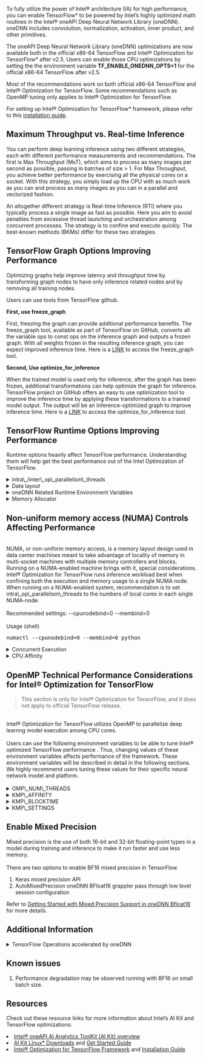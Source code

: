 To fully utilize the power of Intel® architecture (IA) for high performance, you can enable TensorFlow* to be powered by Intel’s highly optimized math routines in the Intel® oneAPI Deep Neural Network Library (oneDNN). oneDNN includes convolution, normalization, activation, inner product, and other primitives.

The oneAPI Deep Neural Network Library (oneDNN) optimizations are now available both in the official x86-64 TensorFlow and  Intel® Optimization for TensorFlow* after v2.5. Users can enable those CPU optimizations by setting the the environment variable **TF\_ENABLE\_ONEDNN\_OPTS=1** for the official x86-64 TensorFlow after v2.5.

Most of the recommendations work on both official x86-64 TensorFlow and  Intel® Optimization for TensorFlow. Some recommendations such as OpenMP tuning only applies to Intel® Optimization for TensorFlow.

For setting up Intel® Optimization for TensorFlow* framework, please refer to this [installation guide](https://www.intel.com/content/www/us/en/developer/articles/guide/optimization-for-tensorflow-installation-guide.html).

## Maximum Throughput vs. Real-time Inference
You can perform deep learning inference using two different strategies, each with different performance measurements and recommendations. The first is Max Throughput (MxT), which aims to process as many images per second as possible, passing in batches of size > 1. For Max Throughput, you achieve better performance by exercising all the physical cores on a socket. With this strategy, you simply load up the CPU with as much work as you can and process as many images as you can in a parallel and vectorized fashion.

An altogether different strategy is Real-time Inference (RTI) where you typically process a single image as fast as possible. Here you aim to avoid penalties from excessive thread launching and orchestration among concurrent processes. The strategy is to confine and execute quickly. The best-known methods (BKMs) differ for these two strategies.

## TensorFlow Graph Options Improving Performance
Optimizing graphs help improve latency and throughput time by transforming graph nodes to have only inference related nodes and by removing all training nodes.

Users can use tools from TensorFlow github.  

**First, use freeze\_graph**

First, freezing the graph can provide additional performance benefits. The freeze\_graph tool, available as part of TensorFlow on GitHub, converts all the variable ops to const ops on the inference graph and outputs a frozen graph. With all weights frozen in the resulting inference graph, you can expect improved inference time. Here is a [LINK](https://github.com/tensorflow/tensorflow/blob/master/tensorflow/python/tools/freeze_graph.py) to access the freeze\_graph tool.

**Second, Use optimize\_for\_inference**

When the trained model is used only for inference, after the graph has been frozen, additional transformations can help optimize the graph for inference. TensorFlow project on GitHub offers an easy to use optimization tool to improve the inference time by applying these transformations to a trained model output. The output will be an inference-optimized graph to improve inference time. Here is a [LINK](https://github.com/tensorflow/tensorflow/blob/master/tensorflow/python/tools/optimize_for_inference.py) to access the optimize\_for\_inference tool.

## TensorFlow Runtime Options Improving Performance
Runtime options heavily affect TensorFlow performance. Understanding them will help get the best performance out of the Intel Optimization of TensorFlow.

<details>
  <summary>intra\_/inter\_op\_parallelism\_threads</summary>
  <br>
  <b>Recommended settings (RTI):intra\_op\_parallelism = number of physical core per socket</b>
  <br><br>
  <b>Recommended settings: inter\_op\_parallelism = number of sockets</b>
  <br><br>
  <b>Users can put below bash commands into a bash script file, and then get the number of physical core per socket and number of sockets on your platform by executing the bash script file.</b>
  <br><br>
  <pre>
    total_cpu_cores=$(nproc)
    number_sockets=$(($(grep "^physical id" /proc/cpuinfo | awk '{print $4}' | sort -un | tail -1)+1))
    number_cpu_cores=$(( (total_cpu_cores/2) / number_sockets))
    <br>
    echo "number of CPU cores per socket: $number_cpu_cores";
    echo "number of socket: $number_sockets";
  </pre>
  <br>
  For example, here is how you can set the inter and intra\_op\_num\_threads by using <a href="https://github.com/tensorflow/benchmarks/tree/master/scripts/tf_cnn_benchmarks">TensorFlow Benchmark</a>.tf\_cnn\_benchmarks usage (shell)
  <br>
  <pre>python tf_cnn_benchmarks.py --num_intra_threads=&lt;number of physical cores per socket&gt; --num_inter_threads=&lt;number of sockets&gt;</pre>
  <b>intra\_op\_parallelism\_threads</b> and <b>inter\_op\_parallelism\_threads</b> are runtime variables defined in TensorFlow.
  <br><br>
  <b>ConfigProto</b>
  <br><br>
  The ConfigProto is used for configuration when creating a session. These two variables control number of cores to use.
  <br><br>
  <li>intra\_op\_parallelism\_threads</li>
  <br>
  This runtime setting controls parallelism inside an operation. For instance, if matrix multiplication or reduction is intended to be executed in several threads, this variable should be set. TensorFlow will schedule tasks in a thread pool that contains intra\_op\_parallelism\_threads threads. As illustrated later in Figure 2, OpenMP* threads are bound to thread context as close as possible on different cores. Setting this environment variable to the number of available physical cores is recommended.
  <br><br>
  <li>inter\_op\_parallelism\_threads</li>
  <br>
  NOTE: This setting is highly dependent on hardware and topologies, so it’s best to empirically confirm the best setting on your workload.
  <br><br>
  This runtime setting controls parallelism among independent operations. Since these operations are not relevant to each other, TensorFlow will try to run them concurrently in the thread pool that contains inter\_op\_parallelism\_threads threads. This variable should be set to the number of parallel paths where you want the code to run. For Intel® Optimization for TensorFlow, we recommend starting with the setting '2’, and adjusting after empirical testing.
</details>

<details>
  <summary>Data layout</summary>
  <br>
  <b>Recommended settings → data\_format = NHWC</b>
  <br>
  tf\_cnn\_benchmarks usage (shell)
  <br>
  <pre>python tf_cnn_benchmarks.py --num_intra_threads=&lt;number of physical cores per socket&gt; --num_inter_threads=&lt;number of sockets&gt; --data_format=NHWC</pre>
  <br>
  Efficiently using cache and memory yields remarkable improvements in overall performance. A good memory access pattern minimizes extra cost for accessing data in memory and improves overall processing. Data layout, how data is stored and accessed, plays an important role in achieving these good memory access patterns. Data layout describes how multidimensional arrays are stored linearly in memory address space.

  In most cases, data layout is represented by four letters for a two-dimensional image:

  - N: Batch size, indicates number of images in a batch.
  - C: Channel, indicates number of channels in an image.
  - W: Width, indicates number of horizontal pixels of an image.
  - H: Height, indicates number of vertical pixels of an image.
  <br>
  The order of these four letters indicates how pixel data are stored in the one-dimensional memory space. For instance, NCHW indicates pixel data are stored as width first, then height, then channel, and finally batch (Illustrated in Figure 2). The data is then accessed from left-to-right with channel-first indexing. NCHW is the recommended data layout for using oneDNN, since this format is an efficient data layout for the CPU. TensorFlow uses NHWC as its default data layout, but it also supports NCHW.

  ![Data Formats for Deep Learning NHWC and NCHW](/content/dam/develop/external/us/en/images/data-layout-nchw-nhwc-804042.png) 

  Figure 1: Data Formats for Deep Learning NHWC and NCHW

  <b>NOTE :</b> Intel Optimized TensorFlow supports both plain data formats like NCHW/NHWC and also oneDNN blocked data format since version 2.4. Using blocked format might help on vectorization but might introduce some data reordering operations in TensorFlow.

  Users could enable/disable usage of oneDNN blocked data format in Tensorflow by TF\_ENABLE\_MKL\_NATIVE\_FORMAT environment variable. By exporting TF\_ENABLE\_MKL\_NATIVE\_FORMAT=0, TensorFlow will use oneDNN blocked data format instead. Please check [oneDNN memory format](https://oneapi-src.github.io/oneDNN/dev_guide_understanding_memory_formats.html) for more information about oneDNN blocked data format.

  We recommend users to enable NATIVE\_FORMAT by below command to achieve good out-of-box performance.
  export TF\_ENABLE\_MKL\_NATIVE\_FORMAT=1 (or 0)
</details>

<details>
  <summary>oneDNN Related Runtime Environment Variables</summary>
  <br>
  There are some runtime arguments related to oneDNN optimizations in TensorFlow.
  <br>
  Users could tune those runtime arguments to achieve better performance.

  | Environment Variables | Default | Purpose |
  | --- | --- | --- |
  | TF\_ENABLE\_ONEDNN\_OPTS | True | Enable/Disable oneDNN optimization |
  | TF\_ONEDNN\_ASSUME\_FROZEN\_WEIGHTS | False | Frozen weights for inference.<br>Better inference performance is achieved with frozen graphs.<br>Related ops: fwd conv, fused matmul |
  | TF\_ONEDNN\_USE\_SYSTEM\_ALLOCATOR | False | Use system allocator or BFC allocator in MklCPUAllocator.<br>Usage:<br><li>Set it to true for better performance if the workload meets one of following conditions:</li><ul><li>small allocation.</li><li>inter\_op\_parallelism\_threads is large.</li><li>has a weight sharing session</li></ul><li>Set it to False to use large-size allocator (BFC).</li>In general, set this flag to True for inference, and set this flag to False for training. |
  | TF\_MKL\_ALLOC\_MAX\_BYTES | 64 | MklCPUAllocator: Set upper bound on memory allocation. Unit:GB|
  | TF\_MKL\_OPTIMIZE\_PRIMITIVE\_MEMUSE | True | Use oneDNN primitive caching or not.<li>Set False to enable primitive caching in TensorFlow.</li><li>Set True to disable primitive caching in TensorFlow and oneDNN might cache those primitives for TensorFlow.</li>Disabling primitive caching will reduce memory usage in TensorFlow but impacts performance.|
  
</details>

<details>
  <summary>Memory Allocator</summary>
  <br>
  For deep learning workloads, TCMalloc can get better performance by reusing memory as much as possible than default malloc funtion. <a href="https://google.github.io/tcmalloc/overview.html">TCMalloc</a> features a couple of optimizations to speed up program executions. TCMalloc is holding memory in caches to speed up access of commonly-used objects. Holding such caches even after deallocation also helps avoid costly system calls if such memory is later re-allocated. Use environment variable LD\_PRELOAD to take advantage of one of them.
  <br>
    <pre>
      $ sudo apt-get install google-perftools
      $ LD\_PRELOAD=/usr/lib/x86\_64-linux-gnu/libtcmalloc.so.4 python script.py ...
  </pre>
</details>

## Non-uniform memory access (NUMA) Controls Affecting Performance
<br>
NUMA, or non-uniform memory access, is a memory layout design used in data center machines meant to take advantage of locality of memory in multi-socket machines with multiple memory controllers and blocks. Running on a NUMA-enabled machine brings with it, special considerations. Intel® Optimization for TensorFlow runs inference workload best when confining both the execution and memory usage to a single NUMA node. When running on a NUMA-enabled system, recommendation is to set intra\_op\_parallelism\_threads to the numbers of local cores in each single NUMA-node.
<br><br>
Recommended settings: --cpunodebind=0 --membind=0
<br><br>
Usage (shell)
<br>
<pre>numactl --cpunodebind=0 --membind=0 python</pre>

<details>
  <summary>Concurrent Execution</summary>
  <br>
  You can optimize performance by breaking up your workload into multiple data shards and then running them concurrently on more than one NUMA node. On each node (N), run the following command:
  <br><br>
  Usage (shell)
  <br>
  <pre>numactl --cpunodebind=N --membind=N python</pre>
  For example, you can use the “&” command to launch simultaneous processes on multiple NUMA nodes:
  <br>
  <pre>numactl --cpunodebind=0 --membind=0 python & numactl --cpunodebind=1 --membind=1 python</pre>
  <br>
</details>

<details>
<summary>CPU Affinity</summary>
  <br>
  Users could bind threads to specific CPUs via "--physcpubind=cpus" or "-C cpus"
  <br><br>
  Setting its value to <b>"0-N"</b> will bind  threads to physical cores 0 to N only.
  <br><br>
  Usage (shell)
  <pre>numactl --cpunodebind=N --membind=N -C 0-N python</pre>
  For example, you can use the “&” command to launch simultaneous processes on multiple NUMA nodes on physical CPU 0 to 3 and 4 to 7:
  <pre>numactl --cpunodebind=0 --membind=0 -C 0-3 python & numactl --cpunodebind=1 --membind=1 -C 4-7 python</pre>
  NOTE : oneDNN will <a href="https://github.com/oneapi-src/oneDNN/blob/e535ef2f8cbfbee4d385153befe508c6b054305e/src/cpu/platform.cpp#LL238">get the CPU affinity mask</a> from users' numactl setting and set the maximum number of working threads in the threadpool accordingly after TensorFlow v2.5.0 RC1.
</details>

## OpenMP Technical Performance Considerations for Intel® Optimization for TensorFlow
<blockquote>This section is only for Intel® Optimization for TensorFlow, and it does not apply to official TensorFlow release.</blockquote>
<br>
Intel® Optimization for TensorFlow utilizes OpenMP to parallelize deep learnng model execution among CPU cores.
<br><br>
Users can use the following environment variables to be able to tune Intel® optimized TensorFlow performance . Thus, changing values of these environment variables affects performance of the framework. These environment variables will be described in detail in the following sections. We highly recommend users tuning these values for their specific neural network model and platform.
<br><br>
<details>
  <summary>OMP\_NUM\_THREADS</summary>
  <br>
  Recommended settings for CNN→ OMP\_NUM\_THREADS = num physical cores
  <br><br>
  Usage (shell)
  <br><br>
  <pre>export OMP_NUM_THREADS=num physical cores</pre>
  This environment variable sets the maximum number of threads to use for OpenMP parallel regions if no other value is specified in the application.
  <br><br>
  With Hyperthreading enabled, there are more than one hardware threads for a physical CPU core, but we recommend to use only one hardware thread for a physical CPU core to avoid cache miss problems. 
  <br><br>
  tf\_cnn\_benchmarks usage (shell)
  <br>
  <pre>OMP_NUM_THREADS=&lt;number of physical cores per socket&gt; python tf_cnn_benchmarks.py --num_intra_threads=&lt;number of physical cores per socket&gt; --num_inter_threads=&lt;number of sockets&gt; --data_format=NCHW</pre>

  Users can bind OpenMP threads to physical processing units. <b>KMP\_AFFINITY</b> is used to take advantage of this functionality. It restricts execution of certain threads to a subset of the physical processing units in a multiprocessor computer.
  <br><br>
  The value can be a single integer, in which case it specifies the number of threads for all parallel regions. The value can also be a comma-separated list of integers, in which case each integer specifies the number of threads for a parallel region at a nesting level.
  <br><br>
  The first position in the list represents the outer-most parallel nesting level, the second position represents the next-inner parallel nesting level, and so on. At any level, the integer can be left out of the list. If the first integer in a list is left out, it implies the normal default value for threads is used at the outer-most level. If the integer is left out of any other level, the number of threads for that level is inherited from the previous level.
  <br><br>
  The default value is the number of logical processors visible to the operating system on which the program is executed. This value is recommended to be set to the number of physical cores.
</details>

<details>
  <summary>KMP\_AFFINITY</summary>
  <br>
  <b>Recommended settings → KMP\_AFFINITY=granularity=fine,verbose,compact,1,0</b>
  <pre>export KMP_AFFINITY=granularity=fine,compact,1,0</pre>
  tf_cnn_benchmarks usage (shell)
  <pre>OMP_NUM_THREADS=&lt;number of physical cores per socket&gt; python tf_cnn_benchmarks.py --num_intra_threads=&lt;number of physical cores per socket&gt; --num_inter_threads=&lt;number of sockets&gt; --data_format=NCHW --kmp_affinity=granularity=fine,compact,1,0</pre>
  
  Users can bind OpenMP threads to physical processing units. <b>KMP\_AFFINITY</b> is used to take advantage of this functionality. It restricts execution of certain threads to a subset of the physical processing units in a multiprocessor computer.
  <br><br>
  Usage of this environment variable is as below.
  <br><br>
  KMP\_AFFINITY=[,...][,][,]
  <br><br>
  Modifier is a string consisting of keyword and specifier. type is a string indicating the thread affinity to use. permute is a positive integer value, controls which levels are most significant when sorting the machine topology map. The value forces the mappings to make the specified number of most significant levels of the sort the least significant, and it inverts the order of significance. The root node of the tree is not considered a separate level for the sort operations. offset is a positive integer value, indicates the starting position for thread assignment. We will use the recommended setting of <b>KMP\_AFFINITY</b> as an example to explain basic content of this environment variable.
  <br><br>
  KMP\_AFFINITY=granularity=fine,verbose,compact,1,0
  <br><br>
  The modifier is granularity=fine,verbose. Fine causes each OpenMP thread to be bound to a single thread context. Verbose prints messages at runtime concerning the supported affinity, and this is optional. These messages include information about the number of packages, number of cores in each package, number of thread contexts for each core, and OpenMP thread bindings to physical thread contexts. Compact is value of type, assigning the OpenMP thread +1 to a free thread context as close as possible to the thread context where the OpenMP thread was placed.
  <br><br>
  NOTE The recommendation changes if Hyperthreading is disabled on your machine. In that case, the recommendation is:   KMP\_AFFINITY=granularity=fine,verbose,compact if hyperthreading is disabled.
  <br><br>
  Fig. 2 shows the machine topology map when <b>KMP\_AFFINITY</b> is set to these values. The OpenMP thread +1 is bound to a thread context as close as possible to OpenMP thread , but on a different core. Once each core has been assigned one OpenMP thread, the subsequent OpenMP threads are assigned to the available cores in the same order, but they are assigned on different thread contexts.
  <br><br>
  ![OpenMP Global Thread Pool IDs](/content/dam/develop/external/us/en/images/openmp-global-thread-pool-ids-804042.jpg)
  <br> 
  Figure 2. Machine topology map with setting KMP\_AFFINITY=granularity=fine,compact,1,0
  <br><br>
  The advantage of this setting is that consecutive threads are bound close together, so that communication overhead, cache line invalidation overhead, and page thrashing are minimized. If the application also had a number of parallel regions that did not use all of the available OpenMP threads, you should avoid binding multiple threads to the same core, leaving other cores not utilized.
  <br><br>
  For a more detailed description of KMP\_AFFINITY, please refer to [Intel® C++ developer guide](https://www.intel.com/content/www/us/en/develop/documentation/cpp-compiler-developer-guide-and-reference/top/optimization-and-programming/openmp-support/openmp-library-support/thread-affinity-interface.html).
</details>

<details>
  <summary>KMP\_BLOCKTIME</summary>
  <br>
   Recommended settings for CNN→ KMP\_BLOCKTIME=0
  <br><br>
  Recommended settings for non-CNN→ KMP\_BLOCKTIME=1 (user should verify empirically)
  <br><br>
  usage (shell)
  <pre>export KMP_BLOCKTIME=0 (or 1)</pre>
  tf_cnn_benchmarks usage (shell)
  <pre>OMP_NUM_THREADS=&lt;number of physical cores per socket&gt; python tf_cnn_benchmarks.py --num_intra_threads=&lt;number of physical cores per socket&gt;  --num_inter_threads=&lt;number of sockets&gt; --data_format=NCHW --kmp_affinity=granularity=fine,compact,1,0 --kmp_blocktime=0( or 1)</pre>
  This environment variable sets the time, in milliseconds, that a thread should wait, after completing the execution of a parallel region, before sleeping. The default value is 200ms.
  <br><br>
After completing the execution of a parallel region, threads wait for new parallel work to become available. After a certain time has elapsed, they stop waiting, and sleep. Sleeping allows the threads to be used, until more parallel work becomes available, by non-OpenMP threaded code that may execute between parallel regions, or by other applications. A small <b>KMP\_BLOCKTIME</b> value may offer better overall performance if application contains non-OpenMP threaded code that executes between parallel regions. A larger <b>KMP\_BLOCKTIME</b> value may be more appropriate if threads are to be reserved solely for use for OpenMP execution, but may penalize other concurrently-running OpenMP or threaded applications. It is suggested to be set to 0 for convolutional neural network (CNN) based models.
</details>

<details>
  <summary>KMP\_SETTINGS</summary>
  <br>
  Usage (shell)
  <pre>export KMP_SETTINGS=TRUE</pre>
  This environment variable enables (TRUE) or disables (FALSE) the printing of OpenMP run-time library environment variables during program execution.
</details>

## Enable Mixed Precision

Mixed precision is the use of both 16-bit and 32-bit floating-point types in a model during training and inference to make it run faster and use less memory.
<br><br>
There are two options to enable BF16 mixed precision in TensorFlow.
<br>
1. Keras mixed precision API
2. AutoMixedPrecision oneDNN BFloat16 grappler pass through low level session configuration

Refer to <a href="https://www.intel.com/content/www/us/en/developer/articles/guide/getting-started-with-automixedprecisionmkl.html">Getting Started with Mixed Precision Support in oneDNN Bfloat16</a> for more details.

## Additional Information

<details>
  <summary>TensorFlow Operations accelerated by oneDNN</summary>
  <br>
<table><tbody><tr><td>AddN</td></tr><tr><td>AvgPool</td></tr><tr><td>AvgPool3D</td></tr><tr><td>AvgPool3DGrad</td></tr><tr><td>AvgPoolGrad</td></tr><tr><td>Conv2D</td></tr><tr><td>Conv2DBackpropFilter</td></tr><tr><td>Conv2DBackpropFilterWithBias</td></tr><tr><td>Conv2DBackpropInput</td></tr><tr><td>Conv2DWithBias</td></tr><tr><td>Conv2DWithBiasBackpropBias</td></tr><tr><td>Conv3D</td></tr><tr><td>Conv3DBackpropFilter</td></tr><tr><td>Conv3DBackpropInput</td></tr><tr><td>DepthwiseConv2dNative</td></tr><tr><td>DepthwiseConv2dNativeBackpropFilter</td></tr><tr><td>DepthwiseConv2dNativeBackpropInput</td></tr><tr><td>Dequantize</td></tr><tr><td>Einsum</td></tr><tr><td>Elu</td></tr><tr><td>EluGrad</td></tr><tr><td>FusedBatchNorm</td></tr><tr><td>FusedBatchNorm</td></tr><tr><td>FusedBatchNormFusion</td></tr><tr><td>FusedBatchNormGrad</td></tr><tr><td>FusedBatchNormGrad</td></tr><tr><td>FusedConv2D</td></tr><tr><td>FusedDepthwiseConv2dNative</td></tr><tr><td>FusedMatMul</td></tr><tr><td>LeakyRelu</td></tr><tr><td>LeakyReluGrad</td></tr><tr><td>LRN</td></tr><tr><td>LRNGrad</td></tr><tr><td>MatMul</td></tr><tr><td>MaxPool</td></tr><tr><td>MaxPool3D</td></tr><tr><td>MaxPool3DGrad</td></tr><tr><td>MaxPoolGrad</td></tr><tr><td>Mul</td></tr><tr><td>Quantize</td></tr><tr><td>QuantizedAvgPool</td></tr><tr><td>QuantizedConcat</td></tr><tr><td>QuantizedConv2D</td></tr><tr><td>QuantizedDepthwiseConv2D</td></tr><tr><td>QuantizedMatMul</td></tr><tr><td>QuantizedMaxPool</td></tr><tr><td>Relu</td></tr><tr><td>Relu6</td></tr><tr><td>Relu6Grad</td></tr><tr><td>ReluGrad</td></tr><tr><td>Softmax</td></tr><tr><td>Tanh</td></tr><tr><td>TanhGrad</td></tr></tbody></table> 
</details>

## Known issues

1. Performance degradation may be observed running with BF16 on small batch size.

## Resources

Check out these resource links for more information about Intel’s AI Kit and TensorFlow optimizations:
<li><a href="https://www.intel.com/content/www/us/en/developer/tools/oneapi/ai-analytics-toolkit.html">Intel® oneAPI AI Analytics ToolKit (AI Kit) overview</a></li>
<li><a href="https://www.intel.com/content/www/us/en/developer/tools/oneapi/ai-analytics-toolkit-download.html?operatingsystem=Linux">AI Kit Linux* Downloads</a> and <a href="https://www.intel.com/content/www/us/en/develop/documentation/get-started-with-ai-linux/top.html">Get Started Guide</a></li>
<li><a href="https://www.intel.com/content/www/us/en/developer/tools/frameworks/overview.html#tensor-flow">Intel® Optimization for TensorFlow Framework</a> and <a href="https://www.intel.com/content/www/us/en/developer/articles/guide/optimization-for-tensorflow-installation-guide.html">Installation Guide</a>
